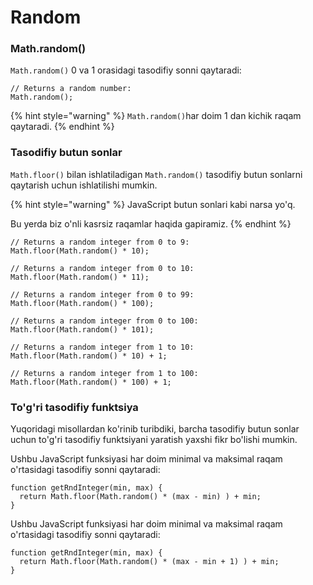 # Random

### Math.random()

`Math.random()` 0 va 1 orasidagi tasodifiy sonni qaytaradi:

```
// Returns a random number:
Math.random();
```

{% hint style="warning" %}
`Math.random()`har doim 1 dan kichik raqam qaytaradi.
{% endhint %}

### Tasodifiy butun sonlar

`Math.floor()` bilan ishlatiladigan `Math.random()` tasodifiy butun sonlarni qaytarish uchun ishlatilishi mumkin.

{% hint style="warning" %}
JavaScript butun sonlari kabi narsa yo'q.

Bu yerda biz o'nli kasrsiz raqamlar haqida gapiramiz.
{% endhint %}

```
// Returns a random integer from 0 to 9:
Math.floor(Math.random() * 10);
```

```
// Returns a random integer from 0 to 10:
Math.floor(Math.random() * 11);
```

```
// Returns a random integer from 0 to 99:
Math.floor(Math.random() * 100);
```

```
// Returns a random integer from 0 to 100:
Math.floor(Math.random() * 101);
```

```
// Returns a random integer from 1 to 10:
Math.floor(Math.random() * 10) + 1;
```

```
// Returns a random integer from 1 to 100:
Math.floor(Math.random() * 100) + 1;
```

### To'g'ri tasodifiy funktsiya

Yuqoridagi misollardan ko'rinib turibdiki, barcha tasodifiy butun sonlar uchun to'g'ri tasodifiy funktsiyani yaratish yaxshi fikr bo'lishi mumkin.

Ushbu JavaScript funksiyasi har doim minimal va maksimal raqam o'rtasidagi tasodifiy sonni qaytaradi:

```
function getRndInteger(min, max) {
  return Math.floor(Math.random() * (max - min) ) + min;
}
```

Ushbu JavaScript funksiyasi har doim minimal va maksimal raqam o'rtasidagi tasodifiy sonni qaytaradi:

```
function getRndInteger(min, max) {
  return Math.floor(Math.random() * (max - min + 1) ) + min;
}
```
